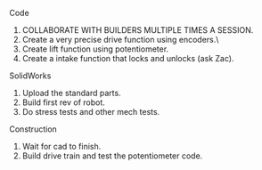 Code

1. COLLABORATE WITH BUILDERS MULTIPLE TIMES A SESSION.
2. Create a very precise drive function using encoders.\
3. Create lift function using potentiometer.
4. Create a intake function that locks and unlocks (ask Zac).



SolidWorks
1. Upload the standard parts.
2. Build first rev of robot.
3. Do stress tests and other mech tests.


Construction
1. Wait for cad to finish.
2. Build drive train and test the potentiometer code.


